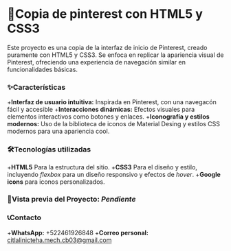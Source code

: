# 📌Copia de pinterest con HTML5 y CSS3
Este proyecto es una copia de la interfaz de inicio de Pinterest, creado puramente con HTML5 y CSS3. Se enfoca en replicar la apariencia visual de Pinterest, ofreciendo una experiencia de navegación similar en funcionalidades básicas.

### ✨Características
+**Interfaz de usuario intuitiva:** Inspirada en Pinterest, con una navegacón fácil y accesible
+**Interacciones dinámicas:** Efectos visuales para elementos interactivos como botones y enlaces.
+**Iconografía y estilos modernos:** Uso de la biblioteca de iconos de Material Desing y estilos CSS modernos para una apariencia cool.

### 🛠Tecnologías utilizadas
+**HTML5** Para la estructura del sitio.
+**CSS3** Para el diseño y estilo, incluyendo _flexbox_ para un diseño responsivo y efectos de _hover_.
+**Google icons** para iconos personalizados.

### 👀Vista previa del Proyecto: **_Pendiente_**

### 📞Contacto
+**WhatsApp:** +522461926848
+**Correo personal:** citlalinicteha.mech.cb03@gmail.com
